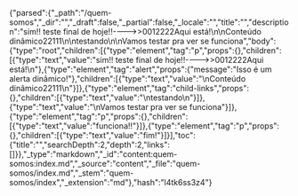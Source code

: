 {"parsed":{"_path":"/quem-somos","_dir":"","_draft":false,"_partial":false,"_locale":"","title":"","description":"sim!! teste final de hoje!!---->>0012222Aqui está!\n\nConteúdo dinâmico22111\n\ntestando\n\nVamos testar pra ver se funciona","body":{"type":"root","children":[{"type":"element","tag":"p","props":{},"children":[{"type":"text","value":"sim!! teste final de hoje!!---->>0012222Aqui está!\n"},{"type":"element","tag":"alert","props":{"message":"Isso é um alerta dinâmico!"},"children":[{"type":"text","value":"\nConteúdo dinâmico22111\n"}]},{"type":"element","tag":"child-links","props":{},"children":[{"type":"text","value":"\ntestando\n"}]},{"type":"text","value":"\nVamos testar pra ver se funciona"}]},{"type":"element","tag":"p","props":{},"children":[{"type":"text","value":"funciona!!"}]},{"type":"element","tag":"p","props":{},"children":[{"type":"text","value":"fim!"}]}],"toc":{"title":"","searchDepth":2,"depth":2,"links":[]}},"_type":"markdown","_id":"content:quem-somos:index.md","_source":"content","_file":"quem-somos/index.md","_stem":"quem-somos/index","_extension":"md"},"hash":"l4tk6ss3z4"}
